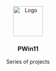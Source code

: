 <div align="center">
<a href="https://github.com/ShaanCoding/ReadME-Generator">
<img src="https://github.com/PWin11-Tweaker/PWin11-Tweaker/blob/main/PWin11%20Tweaker's/Assets/new-logo-1.0.11-png-version.png?raw=true" alt="Logo" width="80" height="80">
</a>
<h3 align="center">PWin11</h3>
<p align="center">
Series of projects
